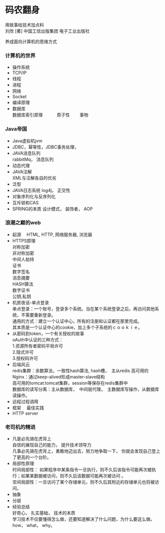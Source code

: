 # 码农翻身
用故事给技术加点料  
刘欣  [著] 
中国工信出版集团 
电子工业出版社 

养成面向计算机的思维方式 

### 计算机的世界
* 操作系统
* TCP/IP
* 线程　　
* 进程　
* 网络  
* Socket
* 编译原理  
* 数据库  
数据库索引原理　　　
原子性　　
事物　　


### Java帝国
* Java虚拟机jvm  
* JDBC，幂等性，JDBC事务处理，  
* JAVA消息队列  
rabbitMq， 消息队列  
* 动态代理   
* JAVA注解  
XML与注解各自的优劣  
* 泛型
* JAVA日志系统 
log4j， 正交性 
* 对象序列化与反序列化 
* 互斥锁和CAS
* SPRING的本质 
设计模式， 装饰者， AOP

### 浪潮之巅的web 
* 起源　
HTML, HTTP, 网络服务器, 浏览器　
* HTTPS原理  
对称加密  
非对称加密  
中间人劫持  
证书  
数字签名  
消息摘要  
HASH算法  
数字证书  
公钥,私钥　　
* 机房夜话-单点登录  
单点登录：一个账号，登录多个系统。当在某个系统登录之后，再访问其他系统，不需要重新登录。  
通用的方式：建立一个认证中心，所有的注册和认证都在那里完成。  
其本质是一个认证中心的cookie，加上多个子系统的ｃｏｏｋｉｅ。
* 从密码到token，一个有关授权的故事  
oAuth中认证的三种方式：  
1.资源所有者密码平局许可  
2.隐式许可  
3.授权码许可
* 后端风云  
redis集群：余数算法，一致性hash算法, hash槽，　主从redis 
高可用的Nginx：通过keep-alived形成master-slave结构  
高可用的tomcat:tomcat集群，session等保存在redis集群中  
数据库的读写分离：主从数据库，　中间层代理，　主数据库写操作，从数据库读操作。　
* 远程过程调用　
* 框架　
最佳实践　
* HTTP server  

### 老司机的精进  
* 凡是必先骑在虎背上  
自信的展现自己的能力， 提升技术领导力   
凡事必先骑在虎背上，勇敢地迈出去，努力地争取一下， 你就会发现自己登上了更高的一个台阶。  
* 局部性原理  
时间局部性： 如果程序中某条指令一旦执行，则不久后该指令可能再次被执行；如果某数据被访问，则不久后该数据可能再次被访问 。  
空间局部性：一旦访问了某个存储单元，则不久后其附近的存储单元也将被访问。   
* 抽象  
* 分层  
* 经验总结  
好奇心， 扎实基础， 技术的本质  
学习技术不仅要懂得怎么做，还要知道解决了什么问题，为什么要这么做。how， what， why。
